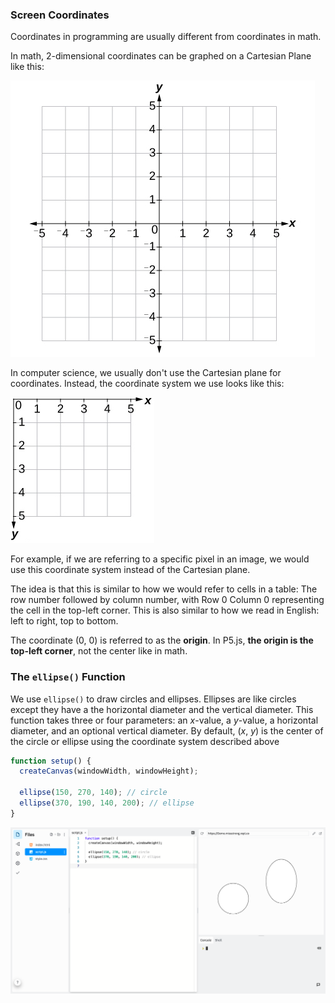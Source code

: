### Screen Coordinates

Coordinates in programming are usually different from coordinates in math. 

In math, 2-dimensional coordinates can be graphed on a Cartesian Plane like this:

![](../../Images/Cartesian_Plane.jpg)

In computer science, we usually don't use the Cartesian plane for coordinates. Instead, the coordinate system we use looks like this:

![](../../Images/Coordinate_Plane.jpg)

For example, if we are referring to a specific pixel in an image, we would use this coordinate system instead of the Cartesian plane. 

The idea is that this is similar to how we would refer to cells in a table: The row number followed by column number, with Row 0 Column 0 representing the cell in the top-left corner. This is also similar to how we read in English: left to right, top to bottom.

The coordinate (0, 0) is referred to as the **origin**. In P5.js, **the origin is the top-left corner**, not the center like in math.

### The `ellipse()` Function

We use `ellipse()` to draw circles and ellipses. Ellipses are like circles except they have a the horizontal diameter and the vertical diameter. This function takes three or four parameters: an *x*-value, a *y*-value, a horizontal diameter, and an optional vertical diameter. By default, (*x*, *y*) is the center of the circle or ellipse using the coordinate system described above

```javascript
function setup() {
  createCanvas(windowWidth, windowHeight);

  ellipse(150, 270, 140); // circle
  ellipse(370, 190, 140, 200); // ellipse
}
```

![](../..//Images/Ellipse1.png)
